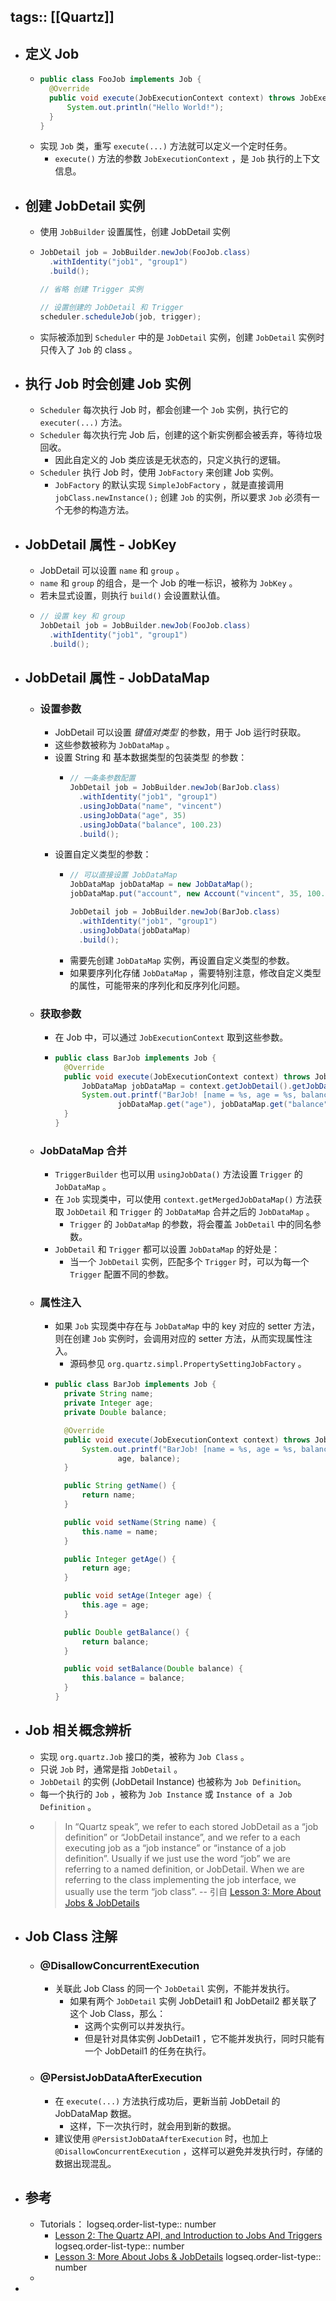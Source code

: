 tags:: [[Quartz]]
---

- ## 定义 Job
	- ``` java
	  public class FooJob implements Job {
	  	@Override
	  	public void execute(JobExecutionContext context) throws JobExecutionException {
	  		System.out.println("Hello World!");
	  	}
	  }
	  ```
	- 实现 `Job` 类，重写 `execute(...)` 方法就可以定义一个定时任务。
		- `execute()` 方法的参数 `JobExecutionContext` ，是 `Job` 执行的上下文信息。
- ## 创建 JobDetail 实例
	- 使用 `JobBuilder` 设置属性，创建 JobDetail 实例
	- ``` java
	  JobDetail job = JobBuilder.newJob(FooJob.class)
	    .withIdentity("job1", "group1")
	    .build();
	  
	  // 省略 创建 Trigger 实例
	  
	  // 设置创建的 JobDetail 和 Trigger
	  scheduler.scheduleJob(job, trigger);
	  ```
	- 实际被添加到 `Scheduler` 中的是 `JobDetail` 实例，创建 `JobDetail` 实例时只传入了 `Job` 的 class 。
- ## 执行 Job 时会创建 Job 实例
	- `Scheduler` 每次执行 Job 时，都会创建一个 `Job` 实例，执行它的 `executer(...)` 方法。
	- `Scheduler` 每次执行完 Job 后，创建的这个新实例都会被丢弃，等待垃圾回收。
		- 因此自定义的 Job 类应该是无状态的，只定义执行的逻辑。
	- `Scheduler` 执行  Job 时，使用 `JobFactory` 来创建 Job 实例。
		- `JobFactory` 的默认实现 `SimpleJobFactory` ，就是直接调用 `jobClass.newInstance();` 创建 `Job` 的实例，所以要求 `Job` 必须有一个无参的构造方法。
- ## JobDetail 属性 - JobKey
	- JobDetail 可以设置 `name` 和 `group` 。
	- `name` 和 `group` 的组合，是一个 Job 的唯一标识，被称为 `JobKey` 。
	- 若未显式设置，则执行 `build()` 会设置默认值。
	- ``` java
	  // 设置 key 和 group
	  JobDetail job = JobBuilder.newJob(FooJob.class)
	    .withIdentity("job1", "group1")
	    .build();
	  ```
- ## JobDetail 属性 - JobDataMap
	- ### 设置参数
		- JobDetail 可以设置 *键值对类型* 的参数，用于 Job 运行时获取。
		- 这些参数被称为 `JobDataMap` 。
		- 设置 String 和 基本数据类型的包装类型 的参数：
			- ``` java
			  // 一条条参数配置
			  JobDetail job = JobBuilder.newJob(BarJob.class)
			    .withIdentity("job1", "group1")
			    .usingJobData("name", "vincent")
			    .usingJobData("age", 35)
			    .usingJobData("balance", 100.23)
			    .build();
			  ```
		- 设置自定义类型的参数：
			- ``` java
			  // 可以直接设置 JobDataMap
			  JobDataMap jobDataMap = new JobDataMap();
			  jobDataMap.put("account", new Account("vincent", 35, 100.23));
			  
			  JobDetail job = JobBuilder.newJob(BarJob.class)
			    .withIdentity("job1", "group1")
			    .usingJobData(jobDataMap)
			    .build();
			  ```
			- 需要先创建 `JobDataMap` 实例，再设置自定义类型的参数。
			- 如果要序列化存储  `JobDataMap` ，需要特别注意，修改自定义类型的属性，可能带来的序列化和反序列化问题。
	- ### 获取参数
		- 在 Job 中，可以通过 `JobExecutionContext` 取到这些参数。
		- ``` java
		  public class BarJob implements Job {
		  	@Override
		  	public void execute(JobExecutionContext context) throws JobExecutionException {
		  		JobDataMap jobDataMap = context.getJobDetail().getJobDataMap();
		  		System.out.printf("BarJob! [name = %s, age = %s, balance = %s]%n", jobDataMap.get("name"),
		  				jobDataMap.get("age"), jobDataMap.get("balance"));
		  	}
		  }
		  ```
	- ### JobDataMap 合并
		- `TriggerBuilder` 也可以用 `usingJobData()` 方法设置 `Trigger` 的 `JobDataMap` 。
		- 在 `Job` 实现类中，可以使用 `context.getMergedJobDataMap()` 方法获取 `JobDetail` 和 `Trigger` 的 `JobDataMap` 合并之后的 `JobDataMap` 。
			- `Trigger` 的 `JobDataMap`  的参数，将会覆盖 `JobDetail` 中的同名参数。
		- `JobDetail` 和 `Trigger` 都可以设置 `JobDataMap` 的好处是：
			- 当一个 `JobDetail` 实例，匹配多个 `Trigger` 时，可以为每一个 `Trigger` 配置不同的参数。
	- ### 属性注入
		- 如果 `Job` 实现类中存在与 `JobDataMap` 中的 key 对应的 setter 方法，则在创建 `Job` 实例时，会调用对应的 setter 方法，从而实现属性注入。
			- 源码参见 `org.quartz.simpl.PropertySettingJobFactory` 。
		- ``` java
		  public class BarJob implements Job {
		  	private String name;
		  	private Integer age;
		  	private Double balance;
		  
		  	@Override
		  	public void execute(JobExecutionContext context) throws JobExecutionException {
		  		System.out.printf("BarJob! [name = %s, age = %s, balance = %s]%n", name,
		  				age, balance);
		  	}
		  
		  	public String getName() {
		  		return name;
		  	}
		  
		  	public void setName(String name) {
		  		this.name = name;
		  	}
		  
		  	public Integer getAge() {
		  		return age;
		  	}
		  
		  	public void setAge(Integer age) {
		  		this.age = age;
		  	}
		  
		  	public Double getBalance() {
		  		return balance;
		  	}
		  
		  	public void setBalance(Double balance) {
		  		this.balance = balance;
		  	}
		  }
		  ```
- ## Job 相关概念辨析
	- 实现 `org.quartz.Job` 接口的类，被称为 `Job Class` 。
	- 只说 `Job` 时，通常是指 `JobDetail` 。
	- `JobDetail` 的实例 (JobDetail Instance) 也被称为 `Job Definition`。
	- 每一个执行的 `Job` ，被称为 `Job Instance` 或 `Instance of a Job Definition` 。
	- > In “Quartz speak”, we refer to each stored JobDetail as a “job definition” or “JobDetail instance”, and we refer to a each executing job as a “job instance” or “instance of a job definition”. Usually if we just use the word “job” we are referring to a named definition, or JobDetail. When we are referring to the class implementing the job interface, we usually use the term “job class”.
	  -- 引自 [Lesson 3: More About Jobs & JobDetails](https://www.quartz-scheduler.org/documentation/quartz-2.3.0/tutorials/tutorial-lesson-03.html)
- ## Job Class 注解
	- ### @DisallowConcurrentExecution
		- 关联此 Job Class 的同一个 `JobDetail` 实例，不能并发执行。
			- 如果有两个 `JobDetail` 实例 JobDetail1 和 JobDetail2 都关联了这个 Job Class，那么：
				- 这两个实例可以并发执行。
				- 但是针对具体实例 JobDetail1 ，它不能并发执行，同时只能有一个 JobDetail1 的任务在执行。
	- ### @PersistJobDataAfterExecution
		- 在 `execute(...)` 方法执行成功后，更新当前 JobDetail 的 JobDataMap 数据。
			- 这样，下一次执行时，就会用到新的数据。
		- 建议使用 `@PersistJobDataAfterExecution` 时，也加上 `@DisallowConcurrentExecution` ，这样可以避免并发执行时，存储的数据出现混乱。
- ## 参考
	- Tutorials：
	  logseq.order-list-type:: number
		- [Lesson 2: The Quartz API, and Introduction to Jobs And Triggers](https://www.quartz-scheduler.org/documentation/quartz-2.3.0/tutorials/tutorial-lesson-02.html)
		  logseq.order-list-type:: number
		- [Lesson 3: More About Jobs & JobDetails](https://www.quartz-scheduler.org/documentation/quartz-2.3.0/tutorials/tutorial-lesson-03.html)
		  logseq.order-list-type:: number
	-
-